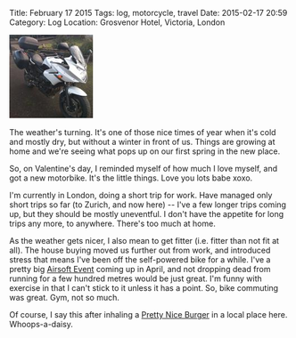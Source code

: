 Title: February 17 2015
Tags: log, motorcycle, travel
Date: 2015-02-17 20:59 
Category: Log 
Location: Grosvenor Hotel, Victoria, London
 
<a href="/images/20150217-newbike.jpg">![Image](/images/thumbs/thumbnail_square/20150217-newbike.jpg)</a>
 
The weather's turning. It's one of those nice times of year when it's cold and mostly dry, but without a winter in front of us. Things are growing at home and we're seeing what pops up on our first spring in the new place.

So, on Valentine's day, I reminded myself of how much I love myself, and got a new motorbike. It's the little things. Love you lots babe xoxo.

I'm currently in London, doing a short trip for work. Have managed only short trips so far (to Zurich, and now here) -- I've a few longer trips coming up, but they should be mostly uneventful. I don't have the appetite for long trips any more, to anywhere. There's too much at home.

As the weather gets nicer, I also mean to get fitter (i.e. fitter than not fit at all). The house buying moved us further out from work, and introduced stress that means I've been off the self-powered bike for a while. I've a pretty big [Airsoft Event] coming up in April, and not dropping dead from running for a few hundred metres would be just great. I'm funny with exercise in that I can't stick to it unless it has a point. So, bike commuting was great. Gym, not so much.

Of course, I say this after inhaling a [Pretty Nice Burger] in a local place here. Whoops-a-daisy.

  [Airsoft Event]: http://www.borderwar.cz
  [Pretty Nice Burger]: http://www.fortyburgers.co.uk/
